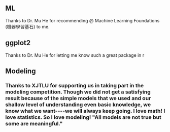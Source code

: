 ## ML
Thanks to Dr. Mu He for recommending @ Machine Learning Foundations (機器學習基石) to me. 


## ggplot2
Thanks to Dr. Mu He for letting me know such a great package in r
## Modeling
###    Thanks to XJTLU for supporting us in taking part in the modeling competition. Though we did not get a satisfying result because of the simple models that we used and our shallow level of understanding even basic knowledge, we know what we want----we will always keep going. I love math! I love statistics. So I love modeling! "All models are not true but some are meaningful." 
